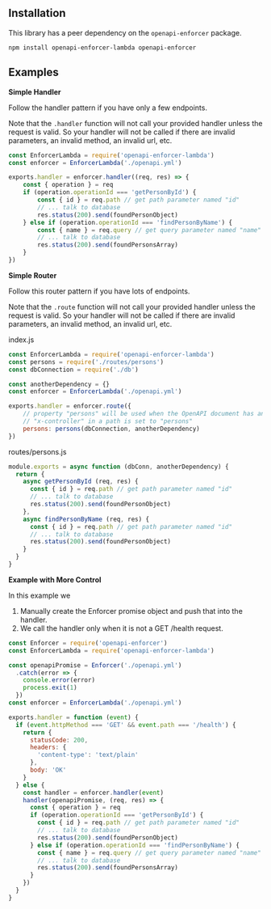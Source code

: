 
## Installation

This library has a peer dependency on the `openapi-enforcer` package.

```shell
npm install openapi-enforcer-lambda openapi-enforcer
```

## Examples

**Simple Handler**

Follow the handler pattern if you have only a few endpoints.

Note that the `.handler` function will not call your provided handler unless the request is valid. So your handler will not be called if there are invalid parameters, an invalid method, an invalid url, etc.

```ts
const EnforcerLambda = require('openapi-enforcer-lambda')
const enforcer = EnforcerLambda('./openapi.yml')

exports.handler = enforcer.handler((req, res) => {
    const { operation } = req
    if (operation.operationId === 'getPersonById') {
        const { id } = req.path // get path parameter named "id"
        // ... talk to database
        res.status(200).send(foundPersonObject)
    } else if (operation.operationId === 'findPersonByName') {
        const { name } = req.query // get query parameter named "name"
        // ... talk to database
        res.status(200).send(foundPersonsArray)
    }
})
```

**Simple Router**

Follow this router pattern if you have lots of endpoints.

Note that the `.route` function will not call your provided handler unless the request is valid. So your handler will not be called if there are invalid parameters, an invalid method, an invalid url, etc.

index.js

```js
const EnforcerLambda = require('openapi-enforcer-lambda')
const persons = require('./routes/persons')
const dbConnection = require('./db')

const anotherDependency = {}
const enforcer = EnforcerLambda('./openapi.yml')

exports.handler = enforcer.route({
    // property "persons" will be used when the OpenAPI document has an
    // "x-controller" in a path is set to "persons"
    persons: persons(dbConnection, anotherDependency)
})
```

routes/persons.js

```js
module.exports = async function (dbConn, anotherDependency) {
  return { 
    async getPersonById (req, res) {
      const { id } = req.path // get path parameter named "id"
      // ... talk to database
      res.status(200).send(foundPersonObject)
    },
    async findPersonByName (req, res) {
      const { id } = req.path // get path parameter named "id"
      // ... talk to database
      res.status(200).send(foundPersonObject)
    }
  }
}
```

**Example with More Control**

In this example we

1. Manually create the Enforcer promise object and push that into the handler.
2. We call the handler only when it is not a GET /health request.

```js
const Enforcer = require('openapi-enforcer')
const EnforcerLambda = require('openapi-enforcer-lambda')

const openapiPromise = Enforcer('./openapi.yml')
  .catch(error => {
    console.error(error)
    process.exit(1)
  })
const enforcer = EnforcerLambda('./openapi.yml')

exports.handler = function (event) {
  if (event.httpMethod === 'GET' && event.path === '/health') {
    return {
      statusCode: 200,
      headers: {
        'content-type': 'text/plain'
      },
      body: 'OK'
    }
  } else {
    const handler = enforcer.handler(event)
    handler(openapiPromise, (req, res) => {
      const { operation } = req
      if (operation.operationId === 'getPersonById') {
        const { id } = req.path // get path parameter named "id"
        // ... talk to database
        res.status(200).send(foundPersonObject)
      } else if (operation.operationId === 'findPersonByName') {
        const { name } = req.query // get query parameter named "name"
        // ... talk to database
        res.status(200).send(foundPersonsArray)
      }
    })
  }
}
```

